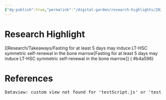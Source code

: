 ```yaml
---
{"dg-publish":true,"permalink":"/digital-garden/research-highlights/2024-02-23-research-highlight/","tags":["fasting","stem_cells","proliferation"]}
---
```


# Research Highlight
[[Research/Takeaways/Fasting for at least 5 days may induce LT-HSC symmetric self-renewal in the bone marrow\|Fasting for at least 5 days may induce LT-HSC symmetric self-renewal in the bone marrow]]
{ #b4a596}

# References
<pre class="dataview dataview-error">Dataview: custom view not found for 'testScript.js' or 'testScript/view.js'.</pre>